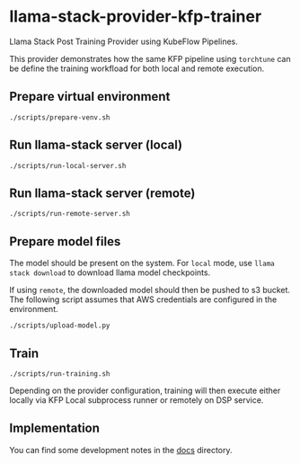 # llama-stack-provider-kfp-trainer

Llama Stack Post Training Provider using KubeFlow Pipelines.

This provider demonstrates how the same KFP pipeline using `torchtune` can be
define the training workfload for both local and remote execution.


## Prepare virtual environment

```
./scripts/prepare-venv.sh
```

## Run llama-stack server (local)

```
./scripts/run-local-server.sh
```

## Run llama-stack server (remote)

```
./scripts/run-remote-server.sh
```

## Prepare model files

The model should be present on the system. For `local` mode, use `llama stack
download` to download llama model checkpoints.

If using `remote`, the downloaded model should then be pushed to s3 bucket. The
following script assumes that AWS credentials are configured in the
environment.

```
./scripts/upload-model.py
```

## Train

```
./scripts/run-training.sh
```

Depending on the provider configuration, training will then execute either
locally via KFP Local subprocess runner or remotely on DSP service.

## Implementation

You can find some development notes in the [docs](docs/) directory.
